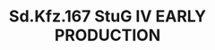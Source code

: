 ---
layout: product
title: "Sd.Kfz.167 StuG IV EARLY PRODUCTION"
price: "3500" 
desc: "Maketa"
img_path: "/assets/img/DRA7235.webp"
brand: "Dragon"
available: false
special_offer: false
new: false
soon: false
cat: "010000"
subcat: "010600"
subsubcat: "0N/A"
sifra: "DRA7235"
popular: false
spec: false
---